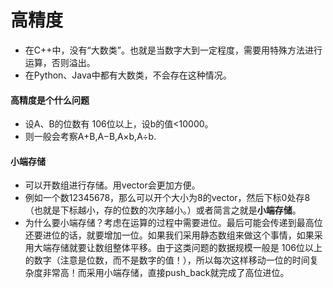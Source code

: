 # 高精度

- 在C++中，没有“大数类”。也就是当数字大到一定程度，需要用特殊方法进行运算，否则溢出。
- 在Python、Java中都有大数类，不会存在这种情况。

#### 高精度是个什么问题

- 设A、B的位数有 106位以上，设b的值<10000。
- 则一般会考察A+B,A−B,A×b,A÷b.

#### 小端存储

- 可以开数组进行存储。用vector会更加方便。
- 例如一个数12345678，那么可以开个大小为8的vector，然后下标0处存8（也就是下标越小，存的位数的次序越小。）或者简言之就是**小端存储**。
- 为什么要小端存储？考虑在运算的过程中需要进位。最后可能会传递到最高位还要进位的话，就要增加一位。如果我们采用静态数组来做这个事情，如果采用大端存储就要让数组整体平移。由于这类问题的数据规模一般是 106位以上的数字（注意是位数，而不是数字的值！），所以每次这样移动一位的时间复杂度非常高！而采用小端存储，直接push_back就完成了高位进位。
